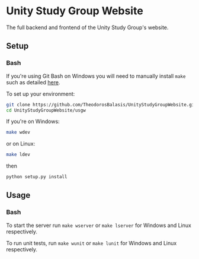 # Unity Study Group Website

The full backend and frontend of the Unity Study Group's website.

## Setup

### Bash

If you're using Git Bash on Windows you will need to manually install `make` such as detailed [here](https://gist.github.com/evanwill/0207876c3243bbb6863e65ec5dc3f058).

To set up your environment:

```bash
git clone https://github.com/TheodorosBalasis/UnityStudyGroupWebsite.git
cd UnityStudyGroupWebsite/usgw
```

If you're on Windows:

```bash
make wdev
```

or on Linux:

```bash
make ldev
```

then

```bash
python setup.py install
```

## Usage

### Bash

To start the server run `make wserver` or `make lserver` for Windows and Linux respectively.

To run unit tests, run `make wunit` or `make lunit` for Windows and Linux respectively.
